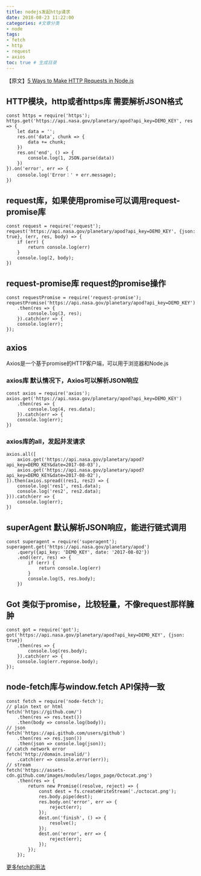 ```yaml
---
title: nodejs发起http请求
date: 2018-08-23 11:22:00
categories: #文章分类
- node
tags:  
- fetch
- http
- request
- axios
toc: true # 生成目录
---
```


【原文】[5 Ways to Make HTTP Requests in Node.js](https://www.twilio.com/blog/2017/08/http-requests-in-node-js.html)
## HTTP模块，http或者https库 需要解析JSON格式
```
const https = require('https');
https.get('https://api.nasa.gov/planetary/apod?api_key=DEMO_KEY', res => {
    let data = '';
    res.on('data', chunk => {
        data += chunk;
    })
    res.on('end', () => {
        console.log(1, JSON.parse(data))
    })
}).on('error', err => {
    console.log('Error：' + err.message);
})
```

## request库，如果使用promise可以调用request-promise库
```
const request = require('request');
request('https://api.nasa.gov/planetary/apod?api_key=DEMO_KEY', {json: true}, (err, res, body) => {
    if (err) {
        return console.log(err)
    }
    console.log(2, body);
})
```

## request-promise库 request的promise操作
```
const requestPromise = require('request-promise');
requestPromise('https://api.nasa.gov/planetary/apod?api_key=DEMO_KEY')
    .then(res => {
        console.log(3, res);
    }).catch(err => {
    console.log(err);
});
```
## axios
Axios是一个基于promise的HTTP客户端，可以用于浏览器和Node.js

### axios库 默认情况下，Axios可以解析JSON响应
```
const axios = require('axios');
axios.get('https://api.nasa.gov/planetary/apod?api_key=DEMO_KEY')
    .then(res => {
        console.log(4, res.data);
    }).catch(err => {
    console.log(err);
})
```

### axios库的all，发起并发请求
```
axios.all([
    axios.get('https://api.nasa.gov/planetary/apod?api_key=DEMO_KEY&date=2017-08-03'),
    axios.get('https://api.nasa.gov/planetary/apod?api_key=DEMO_KEY&date=2017-08-02'),
]).then(axios.spread((res1, res2) => {
    console.log('res1', res1.data);
    console.log('res2', res2.data);
})).catch(err => {
    console.log(err);
})
```

## superAgent 默认解析JSON响应，能进行链式调用
```
const superagent = require('superagent');
superagent.get('https://api.nasa.gov/planetary/apod')
    .query({api_key: 'DEMO_KEY', date: '2017-08-02'})
    .end((err, res) => {
        if (err) {
            return console.log(err)
        }
        console.log(5, res.body);
    })
```

## Got 类似于promise，比较轻量，不像request那样臃肿
```
const got = require('got');
got('https://api.nasa.gov/planetary/apod?api_key=DEMO_KEY', {json: true})
    .then(res => {
        console.log(res.body);
    }).catch(err => {
    console.log(err.reponse.body);
});
```

## node-fetch库与window.fetch API保持一致
```
const fetch = require('node-fetch');
// plain text or html
fetch('https://github.com/')
    .then(res => res.text())
    .then(body => console.log(body));
// json
fetch('https://api.github.com/users/github')
    .then(res => res.json())
    .then(json => console.log(json));
// catch network error
fetch('http://domain.invalid/')
    .catch(err => console.error(err));
// stream
fetch('https://assets-cdn.github.com/images/modules/logos_page/Octocat.png')
    .then(res => {
        return new Promise((resolve, reject) => {
            const dest = fs.createWriteStream('./octocat.png');
            res.body.pipe(dest);
            res.body.on('error', err => {
                reject(err);
            });
            dest.on('finish', () => {
                resolve();
            });
            dest.on('error', err => {
                reject(err);
            });
        });
    });
```    
[更多fetch的用法](https://www.npmjs.com/package/node-fetch)
